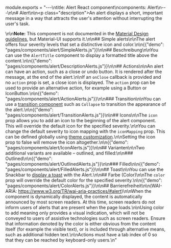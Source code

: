module.exports = "---\ntitle: Alert React component\ncomponents: Alert\n---\n\n# Alert\n\n<p class=\"description\">An alert displays a short, important message in a way that attracts the user's attention without interrupting the user's task.</p>\n\n**Note:** This component is not documented in the [Material Design guidelines](https://material.io/), but Material-UI supports it.\n\n## Simple alerts\n\nThe alert offers four severity levels that set a distinctive icon and color.\n\n{{\"demo\": \"pages/components/alert/SimpleAlerts.js\"}}\n\n## Beschreibung\n\nYou can use the `AlertTitle` component to display a formatted title above the content.\n\n{{\"demo\": \"pages/components/alert/DescriptionAlerts.js\"}}\n\n## Actions\n\nAn alert can have an action, such as a close or undo button. It is rendered after the message, at the end of the alert.\n\nIf an `onClose` callback is provided and no `action` prop is set, a close icon is displayed. The `action` prop can be used to provide an alternative action, for example using a Button or IconButton.\n\n{{\"demo\": \"pages/components/alert/ActionAlerts.js\"}}\n\n### Transition\n\nYou can use a [transition component](/components/transitions/) such as `Collapse` to transition the appearance of the alert.\n\n{{\"demo\": \"pages/components/alert/TransitionAlerts.js\"}}\n\n## Icons\n\nThe `icon` prop allows you to add an icon to the beginning of the alert component. This will override the default icon for the specified severity.\n\nYou can change the default severity to icon mapping with the `iconMapping` prop. This can be defined globally using [theme customization](/customization/globals/#default-props).\n\nSetting the icon prop to false will remove the icon altogether.\n\n{{\"demo\": \"pages/components/alert/IconAlerts.js\"}}\n\n## Varianten\n\nTwo additional variants are available – outlined, and filled:\n\n### Outlined\n\n{{\"demo\": \"pages/components/alert/OutlinedAlerts.js\"}}\n\n### Filled\n\n{{\"demo\": \"pages/components/alert/FilledAlerts.js\"}}\n\n## Toast\n\nYou can use the Snackbar to [display a toast](/components/snackbars/#customized-snackbars) with the Alert.\n\n## Farbe (Color)\n\nThe `color` prop will override the default color for the specified severity.\n\n{{\"demo\": \"pages/components/alert/ColorAlerts.js\"}}\n\n## Barrierefreiheit\n\n(WAI-ARIA: https://www.w3.org/TR/wai-aria-practices/#alert)\n\nWhen the component is dynamically displayed, the content is automatically announced by most screen readers. At this time, screen readers do not inform users of alerts that are present when the page loads.\n\nUsing color to add meaning only provides a visual indication, which will not be conveyed to users of assistive technologies such as screen readers. Ensure that information denoted by the color is either obvious from the content itself (for example the visible text), or is included through alternative means, such as additional hidden text.\n\nActions must have a tab index of 0 so that they can be reached by keyboard-only users.\n"